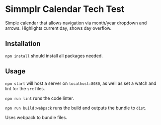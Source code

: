 # Simmplr Calendar Tech Test

Simple calendar that allows navigation via month/year dropdown and arrows. Highlights current day, shows day overflow.

## Installation

`npm install` should install all packages needed.

## Usage

`npm start` will host a server on `localhost:8080`, as well as set a watch and lint for the `src` files.

`npm run lint` runs the code linter.

`npm run build:webpack` runs the build and outputs the bundle to `dist`.

Uses webpack to bundle files.
